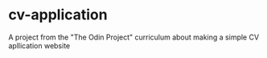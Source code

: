 # cv-application
A project from the "The Odin Project" curriculum about making a simple CV apllication website
